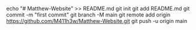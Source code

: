 echo "# Matthew-Website" >> README.md
git init
git add README.md
git commit -m "first commit"
git branch -M main
git remote add origin https://github.com/M411h3w/Matthew-Website.git
git push -u origin main
